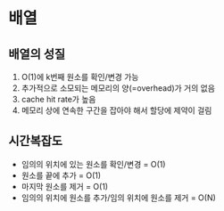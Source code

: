 # 배열

## 배열의 성질

1. O(1)에 k번째 원소를 확인/변경 가능
2. 추가적으로 소모되는 메모리의 양(=overhead)가 거의 없음
3. cache hit rate가 높음
4. 메모리 상에 연속한 구간을 잡아야 해서 할당에 제약이 걸림

## 시간복잡도 
* 임의의 위치에 있는 원소를 확인/변경 = O(1)
* 원소를 끝에 추가 = O(1)
* 마지막 원소를 제거 = O(1)
* 임의의 위치에 원소를 추가/임의 위치에 원소를 제거 = O(N)